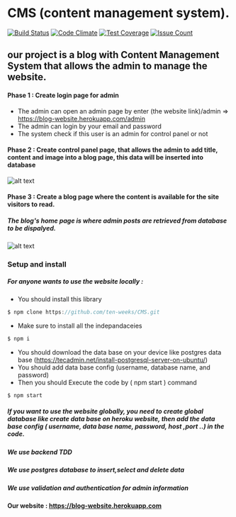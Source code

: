 # CMS (content management system).
[![Build Status](https://travis-ci.org/ten-weeks/CMS.svg?branch=master)](https://travis-ci.org/ten-weeks/CMS)
[![Code Climate](https://codeclimate.com/github/Alaa-Khattab/myCMS/badges/gpa.svg)](https://codeclimate.com/github/Alaa-Khattab/myCMS)
[![Test Coverage](https://codeclimate.com/github/Alaa-Khattab/myCMS/badges/coverage.svg)](https://codeclimate.com/github/Alaa-Khattab/myCMS/coverage)
[![Issue Count](https://codeclimate.com/github/codeclimate/codeclimate/badges/issue_count.svg)](https://codeclimate.com/github/codeclimate/codeclimate)

## our project is a blog with Content Management System that allows the admin to manage the website.

#### Phase 1 : Create login page for admin
 - The admin can open an admin page by enter (the website link)/admin => https://blog-website.herokuapp.com/admin
 - The admin can login by your email and password
 - The system check if this user is an admin for control panel or not

#### Phase 2 : Create control panel page, that allows the admin to add title, content and image into a blog page, this data will be inserted into database

![alt text](https://scontent-frt3-1.xx.fbcdn.net/v/t34.0-12/17354676_10208597150105810_1139201974_n.jpg?oh=8d2b2a1b5e44d0ff8cbd9a33e73014cc&oe=58CC77D1)

#### Phase 3 : Create a blog page where the content is available for the site visitors to read.

##### The blog's home page is where admin posts are retrieved from database to be dispalyed.

 ![alt text](https://scontent-frt3-1.xx.fbcdn.net/v/t34.0-12/17352743_10208597149905805_403457084_n.jpg?oh=51e98a7e19b97a4845f48cc4cc73a714&oe=58CC4B5D)
 
 

### Setup and install 
##### For anyone wants to use the website locally :
- You should install this library 
```js
$ npm clone https://github.com/ten-weeks/CMS.git
```
- Make sure to install all the indepandaceies
```js
$ npm i
```
- You should download the data base on your device like postgres data base
  (https://tecadmin.net/install-postgresql-server-on-ubuntu/)
- You should add data base config (username, database name, and password)
- Then you should Execute the code by ( npm start ) command
```js
$ npm start
```

##### If you want to use the website globally, you need to create global database like create data base on heroku website, then add the data base config ( username, data base name, password, host ,port ..) in the code.
 
 

##### We use backend  TDD
##### We use postgres database to insert,select and delete data
##### We use validation and authentication for admin information

#### Our website : https://blog-website.herokuapp.com
